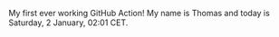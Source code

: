 My first ever working GitHub Action!
My name is Thomas and today is Saturday, 2 January, 02:01 CET. 
